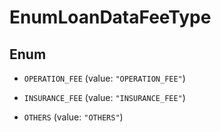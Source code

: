 

# EnumLoanDataFeeType

## Enum


* `OPERATION_FEE` (value: `"OPERATION_FEE"`)

* `INSURANCE_FEE` (value: `"INSURANCE_FEE"`)

* `OTHERS` (value: `"OTHERS"`)



